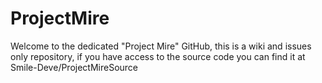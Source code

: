# ProjectMire
Welcome to the dedicated "Project Mire" GitHub, this is a wiki and issues only repository, if you have access to the source code you can find it at Smile-Deve/ProjectMireSource
